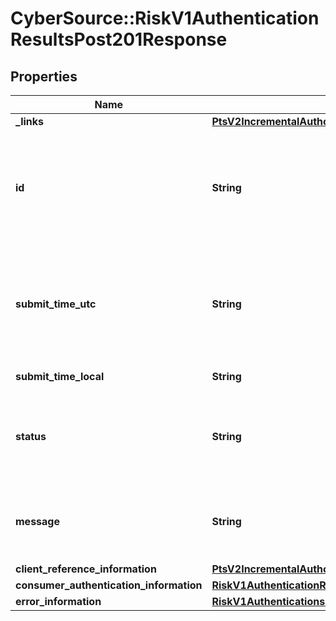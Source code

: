 # CyberSource::RiskV1AuthenticationResultsPost201Response

## Properties
Name | Type | Description | Notes
------------ | ------------- | ------------- | -------------
**_links** | [**PtsV2IncrementalAuthorizationPatch201ResponseLinks**](PtsV2IncrementalAuthorizationPatch201ResponseLinks.md) |  | [optional] 
**id** | **String** | An unique identification number assigned by CyberSource to identify the submitted request. It is also appended to the endpoint of the resource.  On incremental authorizations, this value with be the same as the identification number returned in the original authorization response.  | [optional] 
**submit_time_utc** | **String** | Time of request in UTC. Format: &#x60;YYYY-MM-DDThh:mm:ssZ&#x60; Example &#x60;2016-08-11T22:47:57Z&#x60; equals August 11, 2016, at 22:47:57 (10:47:57 p.m.). The &#x60;T&#x60; separates the date and the time. The &#x60;Z&#x60; indicates UTC.  Returned by authorization service.  | [optional] 
**submit_time_local** | **String** | Time that the transaction was submitted in local time. | [optional] 
**status** | **String** | The status for payerAuthentication 201 enroll and validate calls. Possible values are: - &#x60;AUTHENTICATION_SUCCESSFUL&#x60; - &#x60;PENDING_AUTHENTICATION&#x60; - &#x60;INVALID_REQUEST&#x60; - &#x60;AUTHENTICATION_FAILED&#x60;  | [optional] 
**message** | **String** | The message describing the reason of the status. Value is: - The cardholder is enrolled in Payer Authentication. Please authenticate the cardholder before continuing with the transaction.  | [optional] 
**client_reference_information** | [**PtsV2IncrementalAuthorizationPatch201ResponseClientReferenceInformation**](PtsV2IncrementalAuthorizationPatch201ResponseClientReferenceInformation.md) |  | [optional] 
**consumer_authentication_information** | [**RiskV1AuthenticationResultsPost201ResponseConsumerAuthenticationInformation**](RiskV1AuthenticationResultsPost201ResponseConsumerAuthenticationInformation.md) |  | [optional] 
**error_information** | [**RiskV1AuthenticationsPost201ResponseErrorInformation**](RiskV1AuthenticationsPost201ResponseErrorInformation.md) |  | [optional] 


